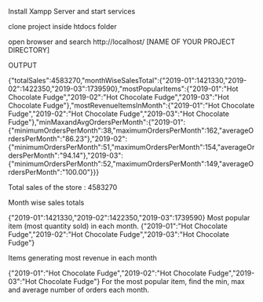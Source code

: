 Install Xampp Server and start services

clone project inside htdocs folder

open browser and search http://localhost/ [NAME OF YOUR PROJECT DIRECTORY]

OUTPUT

{"totalSales":4583270,"monthWiseSalesTotal":{"2019-01":1421330,"2019-02":1422350,"2019-03":1739590},"mostPopularItems":{"2019-01":"Hot Chocolate Fudge","2019-02":"Hot Chocolate Fudge","2019-03":"Hot Chocolate Fudge"},"mostRevenueItemsInMonth":{"2019-01":"Hot Chocolate Fudge","2019-02":"Hot Chocolate Fudge","2019-03":"Hot Chocolate Fudge"},"minMaxandAvgOrdersPerMonth":{"2019-01":{"minimumOrdersPerMonth":38,"maximumOrdersPerMonth":162,"averageOrdersPerMonth":"86.23"},"2019-02":{"minimumOrdersPerMonth":51,"maximumOrdersPerMonth":154,"averageOrdersPerMonth":"94.14"},"2019-03":{"minimumOrdersPerMonth":52,"maximumOrdersPerMonth":149,"averageOrdersPerMonth":"100.00"}}} 


Total sales of the store : 4583270

Month wise sales totals

{"2019-01":1421330,"2019-02":1422350,"2019-03":1739590} Most popular item (most quantity sold) in each month. {"2019-01":"Hot Chocolate Fudge","2019-02":"Hot Chocolate Fudge","2019-03":"Hot Chocolate Fudge"}

Items generating most revenue in each month

{"2019-01":"Hot Chocolate Fudge","2019-02":"Hot Chocolate Fudge","2019-03":"Hot Chocolate Fudge"} For the most popular item, find the min, max and average number of orders each month.


